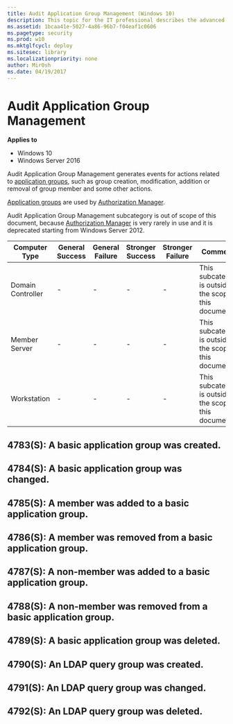 ```yaml
---
title: Audit Application Group Management (Windows 10)
description: This topic for the IT professional describes the advanced security audit policy setting, Audit Application Group Management, which determines whether the operating system generates audit events when application group management tasks are performed.
ms.assetid: 1bcaa41e-5027-4a86-96b7-f04eaf1c0606
ms.pagetype: security
ms.prod: w10
ms.mktglfcycl: deploy
ms.sitesec: library
ms.localizationpriority: none
author: Mir0sh
ms.date: 04/19/2017
---
```


# Audit Application Group Management

**Applies to**
-   Windows 10
-   Windows Server 2016


Audit Application Group Management generates events for actions related to [application groups](https://technet.microsoft.com/library/cc771579.aspx), such as group creation, modification, addition or removal of group member and some other actions.

[Application groups](https://technet.microsoft.com/library/cc771579.aspx) are used by [Authorization Manager](https://technet.microsoft.com/library/cc726036.aspx).

Audit Application Group Management subcategory is out of scope of this document, because [Authorization Manager](https://technet.microsoft.com/library/cc726036.aspx) is very rarely in use and it is deprecated starting from Windows Server 2012.

| Computer Type     | General Success | General Failure | Stronger Success | Stronger Failure | Comments                                                |
|-------------------|-----------------|-----------------|------------------|------------------|---------------------------------------------------------|
| Domain Controller | -               | -               | -                | -                | This subcategory is outside the scope of this document. |
| Member Server     | -               | -               | -                | -                | This subcategory is outside the scope of this document. |
| Workstation       | -               | -               | -                | -                | This subcategory is outside the scope of this document. |

## 4783(S): A basic application group was created.

## 4784(S): A basic application group was changed.

## 4785(S): A member was added to a basic application group.

## 4786(S): A member was removed from a basic application group.

## 4787(S): A non-member was added to a basic application group.

## 4788(S): A non-member was removed from a basic application group.

## 4789(S): A basic application group was deleted.

## 4790(S): An LDAP query group was created.

## 4791(S): An LDAP query group was changed.

## 4792(S): An LDAP query group was deleted.

